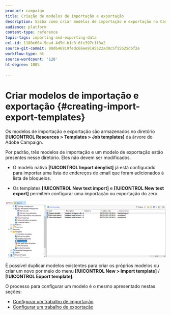 ```yaml
---
product: campaign
title: Criação de modelos de importação e exportação
description: Saiba como criar modelos de importação e exportação no Campaign Classic.
audience: platform
content-type: reference
topic-tags: importing-and-exporting-data
exl-id: 1180e664-5ead-4d5d-b1c3-6fe397c1f3a2
source-git-commit: 98d646919fedc66ee9145522ad0c5f15b25dbf2e
workflow-type: ht
source-wordcount: '128'
ht-degree: 100%

---
```


# Criar modelos de importação e exportação {#creating-import-export-templates}

Os modelos de importação e exportação são armazenados no diretório **[!UICONTROL Resources > Templates > Job templates]** da árvore do Adobe Campaign.

Por padrão, três modelos de importação e um modelo de exportação estão presentes nesse diretório. Eles não devem ser modificados.

* O modelo nativo **[!UICONTROL Import denylist]** já está configurado para importar uma lista de endereços de email que foram adicionados à lista de bloqueios.

* Os templates **[!UICONTROL New text import]** e **[!UICONTROL New text export]** permitem configurar uma importação ou exportação do zero.

![](assets/s_ncs_user_export_wizard_template_create.png)

É possível duplicar modelos existentes para criar os próprios modelos ou criar um novo por meio do menu **[!UICONTROL New > Import template]** / **[!UICONTROL Export template]**.

O processo para configurar um modelo é o mesmo apresentado nestas seções:

* [Configurar um trabalho de importação](../../platform/using/executing-import-jobs.md)
* [Configurar um trabalho de exportação](../../platform/using/executing-export-jobs.md)
